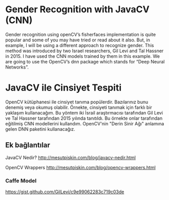 # Gender Recognition with JavaCV (CNN)

Gender recognition using openCV’s fisherfaces implementation is quite popular and some of you may have tried or read about it also. But, in example, I will be using a different approach to recognize gender. This method was introduced by two Israel researchers, Gil Levi and Tal Hassner in 2015. I have used the CNN models trained by them in this example. We are going to use the OpenCV’s dnn package which stands for “Deep Neural Networks”.

# JavaCV ile Cinsiyet Tespiti
OpenCV kütüphanesi ile cinsiyet tanıma  popülerdir. Bazılarınız bunu denemiş veya okumuş olabilir. Örnekte, cinsiyeti tanımak için farklı bir yaklaşım kullanacağım. Bu yöntem iki İsrail araştırmacısı tarafından Gil Levi ve Tal Hassner tarafından 2015 yılında tanıtıldı. Bu örnekte onlar tarafından eğitilmiş CNN modellerini kullandım. OpenCV'nin "Derin Sinir Ağı" anlamına gelen DNN paketini kullanacağız.

## Ek bağlantılar
JavaCV Nedir? http://mesutpiskin.com/blog/javacv-nedir.html

OpenCV Wrappers http://mesutpiskin.com/blog/opencv-wrappers.html

### Caffe Model

https://gist.github.com/GilLevi/c9e99062283c719c03de
